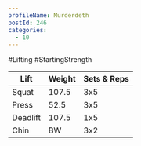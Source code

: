 ```yaml
---
profileName: Murderdeth
postId: 246
categories:
  - 10
---
```

#Lifting #StartingStrength

| Lift | Weight | Sets & Reps |
| --- | --- | --- |
| Squat | 107.5 | 3x5 |
| Press | 52.5 | 3x5 |
| Deadlift | 107.5 | 1x5 |
| Chin | BW | 3x2 |

